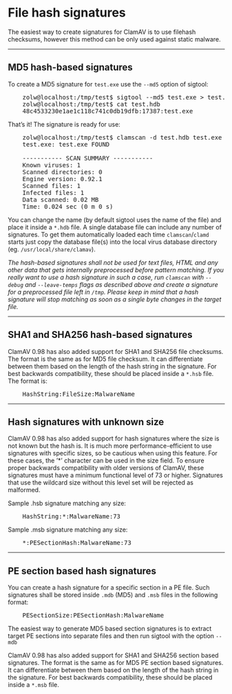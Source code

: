 # File hash signatures

The easiest way to create signatures for ClamAV is to use filehash checksums, however this method can be only used against static malware.

---

## MD5 hash-based signatures

To create a MD5 signature for `test.exe` use the `--md5` option of
sigtool:

<pre>
    zolw@localhost:/tmp/test$ sigtool --md5 test.exe > test.hdb
    zolw@localhost:/tmp/test$ cat test.hdb
    48c4533230e1ae1c118c741c0db19dfb:17387:test.exe
</pre>

That’s it! The signature is ready for use:

<pre>
    zolw@localhost:/tmp/test$ clamscan -d test.hdb test.exe
    test.exe: test.exe FOUND

    ----------- SCAN SUMMARY -----------
    Known viruses: 1
    Scanned directories: 0
    Engine version: 0.92.1
    Scanned files: 1
    Infected files: 1
    Data scanned: 0.02 MB
    Time: 0.024 sec (0 m 0 s)
</pre>

You can change the name (by default sigtool uses the name of the file) and place it inside a `*.hdb` file. A single database file can include any number of signatures. To get them automatically loaded each time `clamscan`/`clamd` starts just copy the database file(s) into the local virus database directory (eg. `/usr/local/share/clamav`).

*The hash-based signatures shall not be used for text files, HTML and any other data that gets internally preprocessed before pattern matching. If you really want to use a hash signature in such a case, run `clamscan` with `--debug` and `--leave-temps` flags as described above and create a signature for a preprocessed file left in `/tmp`. Please keep in mind that a hash signature will stop matching as soon as a single byte changes in the target file.*

---

## SHA1 and SHA256 hash-based signatures

ClamAV 0.98 has also added support for SHA1 and SHA256 file checksums. The format is the same as for MD5 file checksum. It can differentiate between them based on the length of the hash string in the signature. For best backwards compatibility, these should be placed inside a `*.hsb` file. The format is:

<pre>
    HashString:FileSize:MalwareName
</pre>

---

## Hash signatures with unknown size

ClamAV 0.98 has also added support for hash signatures where the size is not known but the hash is. It is much more performance-efficient to use signatures with specific sizes, so be cautious when using this feature. For these cases, the ’\*’ character can be used in the size field. To ensure proper backwards compatibility with older versions of ClamAV, these signatures must have a minimum functional level of 73 or higher. Signatures that use the wildcard size without this level set will be rejected as malformed.

Sample .hsb signature matching any size:
<pre>
    HashString:*:MalwareName:73
</pre>
Sample .msb signature matching any size:
<pre>
    *:PESectionHash:MalwareName:73
</pre>

---

## PE section based hash signatures

You can create a hash signature for a specific section in a PE file. Such signatures shall be stored inside `.mdb` (MD5) and `.msb` files in the following format:

<pre>
    PESectionSize:PESectionHash:MalwareName
</pre>

The easiest way to generate MD5 based section signatures is to extract target PE sections into separate files and then run sigtool with the option `--mdb`

ClamAV 0.98 has also added support for SHA1 and SHA256 section based signatures. The format is the same as for MD5 PE section based signatures. It can differentiate between them based on the length of the hash string in the signature. For best backwards compatibility, these should be placed inside a `*.msb` file.
